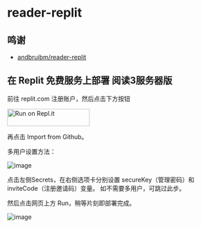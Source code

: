 # reader-replit

## 鸣谢
- [andbruibm/reader-replit](https://github.com/andbruibm/reader-replit)

## 在 Replit 免费服务上部署 阅读3服务器版

前往 replit.com 注册账户，然后点击下方按钮

<a href="https://repl.it/github/andbruibm/reader-replit">
  <img alt="Run on Repl.it" src="https://repl.it/badge/github/andbruibm/reader-replit" style="height: 40px; width: 190px;" />
</a>

再点击 Import from Github。

多用户设置方法：

![image](https://user-images.githubusercontent.com/98247050/205486934-e2644eff-465d-4f4c-b0ac-68bb33e80cd7.png)

点击左侧Secrets，在右侧选项卡分别设置 secureKey（管理密码）和 inviteCode（注册邀请码）变量。
如不需要多用户，可跳过此步。

然后点击网页上方 Run，稍等片刻即部署完成。

![image](https://user-images.githubusercontent.com/98247050/205486877-36558e55-b423-4fe3-8477-3ddbe6bd6c09.png)
